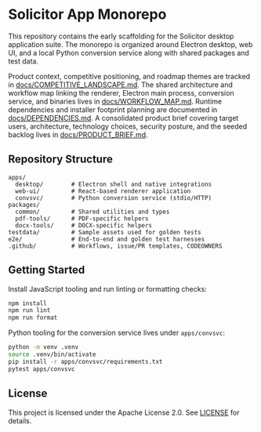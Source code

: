 # Solicitor App Monorepo

This repository contains the early scaffolding for the Solicitor desktop application suite. The
monorepo is organized around Electron desktop, web UI, and a local Python conversion service along
with shared packages and test data.

Product context, competitive positioning, and roadmap themes are tracked in
[docs/COMPETITIVE_LANDSCAPE.md](docs/COMPETITIVE_LANDSCAPE.md). The shared architecture and workflow
map linking the renderer, Electron main process, conversion service, and binaries lives in
[docs/WORKFLOW_MAP.md](docs/WORKFLOW_MAP.md). Runtime dependencies and installer footprint planning
are documented in [docs/DEPENDENCIES.md](docs/DEPENDENCIES.md). A consolidated product brief covering
target users, architecture, technology choices, security posture, and the seeded backlog lives in
[docs/PRODUCT_BRIEF.md](docs/PRODUCT_BRIEF.md).

## Repository Structure

```
apps/
  desktop/        # Electron shell and native integrations
  web-ui/         # React-based renderer application
  convsvc/        # Python conversion service (stdio/HTTP)
packages/
  common/         # Shared utilities and types
  pdf-tools/      # PDF-specific helpers
  docx-tools/     # DOCX-specific helpers
testdata/         # Sample assets used for golden tests
e2e/              # End-to-end and golden test harnesses
.github/          # Workflows, issue/PR templates, CODEOWNERS
```

## Getting Started

Install JavaScript tooling and run linting or formatting checks:

```bash
npm install
npm run lint
npm run format
```

Python tooling for the conversion service lives under `apps/convsvc`:

```bash
python -m venv .venv
source .venv/bin/activate
pip install -r apps/convsvc/requirements.txt
pytest apps/convsvc
```

## License

This project is licensed under the Apache License 2.0. See [LICENSE](LICENSE) for details.
